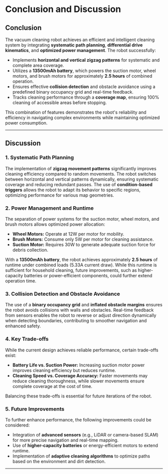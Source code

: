 # Conclusion and Discussion

## **Conclusion**
The vacuum cleaning robot achieves an efficient and intelligent cleaning system by integrating **systematic path planning**, **differential drive kinematics**, and **optimized power management**. The robot successfully:

- Implements **horizontal and vertical zigzag patterns** for systematic and complete area coverage.
- Utilizes a **13500mAh battery**, which powers the suction motor, wheel motors, and brush motors for approximately **2.5 hours** of combined operation.
- Ensures effective **collision detection** and obstacle avoidance using a predefined binary occupancy grid and real-time feedback.
- Tracks cleaning performance through a **coverage map**, ensuring 100% cleaning of accessible areas before stopping.

This combination of features demonstrates the robot's reliability and efficiency in navigating complex environments while maintaining optimized power consumption.

---

## **Discussion**
### **1. Systematic Path Planning**
The implementation of **zigzag movement patterns** significantly improves cleaning efficiency compared to random movements. The robot switches between horizontal and vertical patterns dynamically, ensuring systematic coverage and reducing redundant passes. The use of **condition-based triggers** allows the robot to adapt its behavior to specific regions, optimizing performance for various map geometries.

### **2. Power Management and Runtime**
The separation of power systems for the suction motor, wheel motors, and brush motors allows optimized power allocation:
- **Wheel Motors:** Operate at 12W per motor for mobility.  
- **Brush Motors:** Consume only 5W per motor for cleaning assistance.  
- **Suction Motor:** Requires 30W to generate adequate suction force for debris collection.

With a **13500mAh battery**, the robot achieves approximately **2.5 hours** of runtime under combined loads (5.33A current draw). While this runtime is sufficient for household cleaning, future improvements, such as higher-capacity batteries or power-efficient components, could further extend operation time.

### **3. Collision Detection and Obstacle Avoidance**
The use of a **binary occupancy grid** and **inflated obstacle margins** ensures the robot avoids collisions with walls and obstacles. Real-time feedback from sensors enables the robot to reverse or adjust direction dynamically when detecting boundaries, contributing to smoother navigation and enhanced safety.

### **4. Key Trade-offs**
While the current design achieves reliable performance, certain trade-offs exist:
- **Battery Life vs. Suction Power:** Increasing suction motor power improves cleaning efficiency but reduces runtime.
- **Cleaning Speed vs. Coverage Accuracy:** Faster movements may reduce cleaning thoroughness, while slower movements ensure complete coverage at the cost of time.

Balancing these trade-offs is essential for future iterations of the robot.

### **5. Future Improvements**
To further enhance performance, the following improvements could be considered:
- Integration of **advanced sensors** (e.g., LiDAR or camera-based SLAM) for more precise navigation and real-time mapping.
- Use of **higher-capacity batteries** or energy-efficient motors to extend runtime.
- Implementation of **adaptive cleaning algorithms** to optimize paths based on the environment and dirt detection.

---

